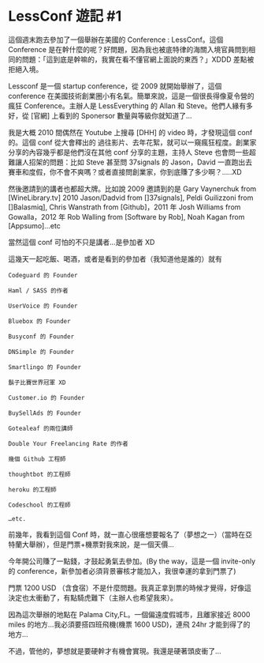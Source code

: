 # LessConf 遊記 #1

這個週末跑去參加了一個舉辦在美國的 Conference : LessConf。這個 Conference 是在幹什麼的呢？好問題，因為我也被底特律的海關入境官員問到相同的問題：「這到底是幹嘛的，我實在看不懂官網上面說的東西？」XDDD 差點被拒絕入境。

Lessconf 是一個 startup conference，從 2009 就開始舉辦了，這個 conference 在美國技術創業圈小有名氣。簡單來說，這是一個很長得像夏令營的瘋狂 Conference。主辦人是 LessEverything 的 Allan 和 Steve。他們人緣有多好，從 [官網] 上看到的 Sponersor 數量與等級你就知道了…

我是大概 2010 間偶然在 Youtube 上搜尋 [DHH] 的 video 時，才發現這個 conf 的。這個 conf 從大會釋出的 過往影片、去年花絮，就可以一窺瘋狂程度。創業家分享的內容幾乎都是他們沒在其他 conf 分享的主題，主持人 Steve 也會問一些超難讓人招架的問題：比如 Steve 甚至問 37signals 的 Jason，David 一直跑出去賽車和度假，你不會不爽嗎？或者直接問創業家，你到底賺了多少啊？…..XD

然後邀請到的講者也都超大牌。比如說 2009 邀請到的是 Gary Vaynerchuk from [WineLibrary.tv] 2010 Jason/Dadvid from []37signals], Peldi Guilizzoni from []Balasmiq], Chris Wanstrath from [Github]，2011 年 Josh Williams from Gowalla，2012 年 Rob Walling from [Software by Rob], Noah Kagan from [Appsumo]…etc

當然這個 conf 可怕的不只是講者…是參加者 XD

這幾天一起吃飯、喝酒，或者是看到的參加者（我知道他是誰的）就有

    Codeguard 的 Founder

    Haml / SASS 的作者

    UserVoice 的 Founder

    Bluebox 的 Founder

    Busyconf 的 Founder

    DNSimple 的 Founder

    Smartlingo 的 Founder

    鬍子比賽世界冠軍 XD

    Customer.io 的 Founder

    BuySellAds 的 Founder

    Gotealeaf 的兩位講師

    Double Your Freelancing Rate 的作者

    幾個 Github 工程師

    thoughtbot 的工程師

    heroku 的工程師

    Codeschool 的工程師

    …etc.

前幾年，我看到這個 Conf 時，就一直心很癢想要報名了（夢想之一）（當時在亞特蘭大舉辦），但是門票+機票對我來說，是一個天價…

今年開公司賺了一點錢，才鼓起勇氣去參加。(By the way，這是一個 invite-only 的 conference，新參加者必須背景審核才能加入，我很幸運的拿到門票了)

門票 1200 USD （含食宿）不是什麼問題。我真正拿到票的時候才覺得，好像這決定也太衝動了，有點騎虎難下（主辦人也希望我來）。

因為這次舉辦的地點在 Palama City,FL。一個偏遠度假城市，且離家接近 8000 miles 的地方…我必須要搭四班飛機(機票 1600 USD)，連飛 24hr 才能到得了的地方…

不過，管他的，夢想就是要硬幹才有機會實現。我還是硬著頭皮衝了…
